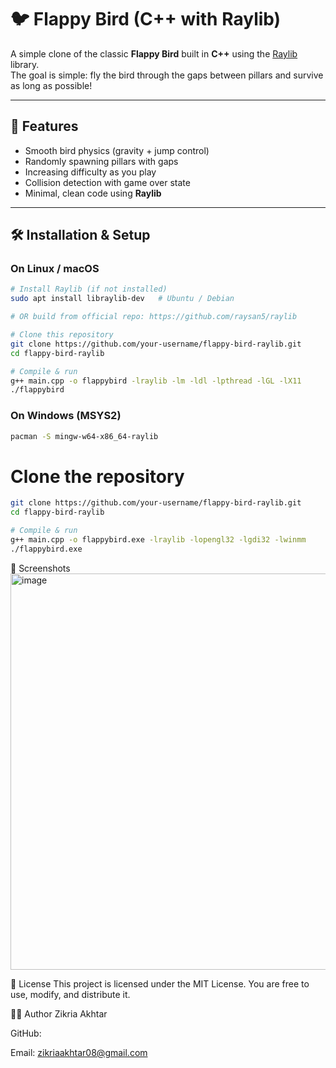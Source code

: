 # 🐦 Flappy Bird (C++ with Raylib)

A simple clone of the classic **Flappy Bird** built in **C++** using the [Raylib](https://www.raylib.com/) library.  
The goal is simple: fly the bird through the gaps between pillars and survive as long as possible!

---

## 🚀 Features
- Smooth bird physics (gravity + jump control)
- Randomly spawning pillars with gaps
- Increasing difficulty as you play
- Collision detection with game over state
- Minimal, clean code using **Raylib**

---

## 🛠️ Installation & Setup

### On Linux / macOS
```bash
# Install Raylib (if not installed)
sudo apt install libraylib-dev   # Ubuntu / Debian

# OR build from official repo: https://github.com/raysan5/raylib

# Clone this repository
git clone https://github.com/your-username/flappy-bird-raylib.git
cd flappy-bird-raylib

# Compile & run
g++ main.cpp -o flappybird -lraylib -lm -ldl -lpthread -lGL -lX11
./flappybird
```

### On Windows (MSYS2)
``` bash
pacman -S mingw-w64-x86_64-raylib
```
# Clone the repository
``` bash
git clone https://github.com/your-username/flappy-bird-raylib.git
cd flappy-bird-raylib

# Compile & run
g++ main.cpp -o flappybird.exe -lraylib -lopengl32 -lgdi32 -lwinmm
./flappybird.exe
```
📸 Screenshots
<img width="806" height="634" alt="image" src="https://github.com/user-attachments/assets/0ba1e020-0907-4ec7-bf5a-41f74386b453" />






📜 License
This project is licensed under the MIT License.
You are free to use, modify, and distribute it.

👨‍💻 Author
Zikria Akhtar

GitHub: <link src="www.github.com/Zikria11"></link>

Email: zikriaakhtar08@gmail.com
